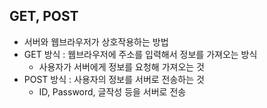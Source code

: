 ## GET, POST
- 서버와 웹브라우저가 상호작용하는 방법
- GET 방식 : 웹브라우저에 주소를 입력해서 정보를 가져오는 방식
  - 사용자가 서버에게 정보를 요청해 가져오는 것
- POST 방식 : 사용자의 정보를 서버로 전송하는 것
  - ID, Password, 글작성 등을 서버로 전송
